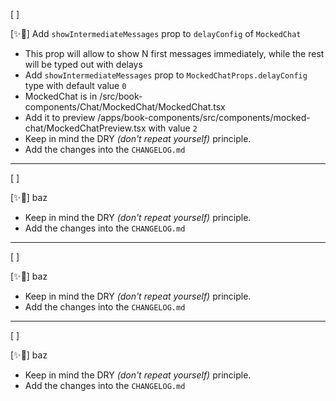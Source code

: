 [ ]

[✨🛌] Add `showIntermediateMessages` prop to `delayConfig` of `MockedChat`

-   This prop will allow to show N first messages immediately, while the rest will be typed out with delays
-   Add `showIntermediateMessages` prop to `MockedChatProps.delayConfig` type with default value `0`
-   MockedChat is in /src/book-components/Chat/MockedChat/MockedChat.tsx
-   Add it to preview /apps/book-components/src/components/mocked-chat/MockedChatPreview.tsx with value `2`
-   Keep in mind the DRY _(don't repeat yourself)_ principle.
-   Add the changes into the `CHANGELOG.md`

---

[ ]

[✨🛌] baz

-   Keep in mind the DRY _(don't repeat yourself)_ principle.
-   Add the changes into the `CHANGELOG.md`

---

[ ]

[✨🛌] baz

-   Keep in mind the DRY _(don't repeat yourself)_ principle.
-   Add the changes into the `CHANGELOG.md`

---

[ ]

[✨🛌] baz

-   Keep in mind the DRY _(don't repeat yourself)_ principle.
-   Add the changes into the `CHANGELOG.md`

